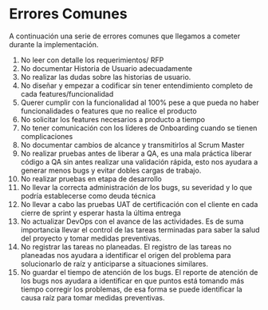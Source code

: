 # Errores Comunes

A continuación una serie de errores comunes que llegamos a cometer durante la implementación.

1. No leer con detalle los requerimientos/ RFP
2. No documentar Historia de Usuario adecuadamente
3. No realizar las dudas sobre las historias de usuario.
4. No diseñar y empezar a codificar sin tener entendimiento completo de cada features/funcionalidad
5. Querer cumplir con la funcionalidad al 100% pese a que pueda no haber funcionalidades o features que no realice el producto
6. No solicitar los features necesarios a producto a tiempo
7. No tener comunicación con los líderes de Onboarding cuando se tienen complicaciones
8. No documentar cambios de alcance y transmitirlos al Scrum Master
9. No realizar pruebas antes de liberar a QA, es una mala práctica liberar código a QA sin antes realizar una validación rápida, esto nos ayudara a generar menos bugs y evitar dobles cargas de trabajo.
10. No realizar pruebas en etapa de desarrollo
11. No llevar la correcta administración de los bugs, su severidad y lo que podría establecerse como deuda técnica
12. No llevar a cabo las pruebas UAT de certificación con el cliente en cada cierre de sprint y esperar hasta la última entrega
13. No actualizar DevOps con el avance de las actividades. Es de suma importancia llevar el control de las tareas terminadas para saber la salud del proyecto y tomar medidas preventivas.
14. No registrar las tareas no planeadas. El registro de las tareas no planeadas nos ayudara a identificar el origen del problema para solucionarlo de raíz y anticiparse a situaciones similares.
15. No guardar el tiempo de atención de los bugs. El reporte de atención de los bugs nos ayudara a identificar en que puntos está tomando más tiempo corregir los problemas, de esa forma se puede identificar la causa raíz para tomar medidas preventivas.
